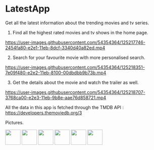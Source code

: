 # LatestApp
Get all the latest information about the trending movies and tv series.  


1. Find all the highest rated movies and tv shows in the home page.


https://user-images.githubusercontent.com/54354364/125217746-2454fa80-e2e1-11eb-8dcf-3340d40a82ed.mp4


2. Search for your favourite movie with more personalised search.


https://user-images.githubusercontent.com/54354364/125218351-7e09f480-e2e2-11eb-8100-00dbdbb9b73b.mp4





3. Get the details about the movie and watch the trailer as well.


https://user-images.githubusercontent.com/54354364/125218707-3768ca00-e2e3-11eb-9b8e-aae76d858721.mp4





All the data in this app is fetched through the TMDB API : https://developers.themoviedb.org/3


Pictures.

<img src="https://user-images.githubusercontent.com/54354364/125390295-5ab67680-e3c2-11eb-9e6e-3335c4724939.png" width="48">


<img src="https://user-images.githubusercontent.com/54354364/125390315-64d87500-e3c2-11eb-8080-f5a5c3a9ceef.png" width="48">


<img src="https://user-images.githubusercontent.com/54354364/125390326-6bff8300-e3c2-11eb-95f4-ea9b9ae93444.png" width="48">


<img src="https://user-images.githubusercontent.com/54354364/125390356-79b50880-e3c2-11eb-8267-54573f39f112.png" width="48">


<img src="https://user-images.githubusercontent.com/54354364/125390403-8fc2c900-e3c2-11eb-8baa-c3176504fed5.png" width="48">


<img src="https://user-images.githubusercontent.com/54354364/125390408-92bdb980-e3c2-11eb-9e7d-68ab39084a2f.png" width="48">

